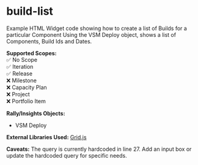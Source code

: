 # build-list

Example HTML Widget code showing how to create a list of Builds for a particular Component
Using the VSM Deploy object, shows a list of Components, Build Ids and Dates.   

**Supported Scopes:**  
:white_check_mark: No Scope  
:white_check_mark: Iteration  
:white_check_mark: Release  
:x: Milestone  
:x: Capacity Plan  
:x: Project  
:x: Portfolio Item  

**Rally/Insights Objects:**
- VSM Deploy

**External Libraries Used:**
[Grid.js](https://gridjs.io/)

**Caveats:** 
The query is currently hardcoded in line 27.  Add an input box or update the hardcoded query for specific needs.  
